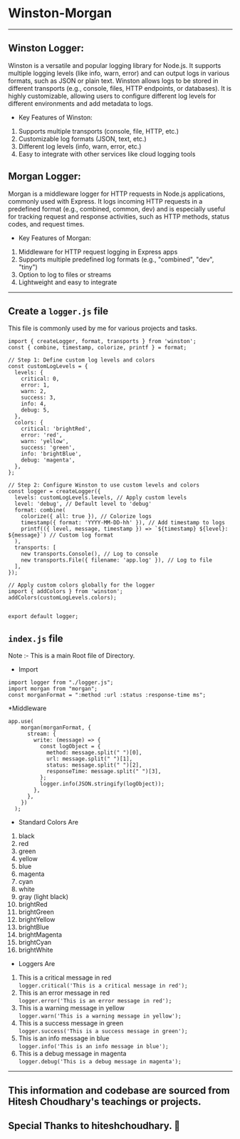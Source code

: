 # Winston-Morgan
----------------------------------

## Winston Logger:
Winston is a versatile and popular logging library for Node.js. It supports multiple logging levels (like info, warn, error) and can output logs in various formats, such as JSON or plain text. Winston allows logs to be stored in different transports (e.g., console, files, HTTP endpoints, or databases). It is highly customizable, allowing users to configure different log levels for different environments and add metadata to logs.

* Key Features of Winston:

1. Supports multiple transports (console, file, HTTP, etc.)<br>
2. Customizable log formats (JSON, text, etc.)<br>
3. Different log levels (info, warn, error, etc.)<br>
4. Easy to integrate with other services like cloud logging tools


## Morgan Logger:
Morgan is a middleware logger for HTTP requests in Node.js applications, commonly used with Express. It logs incoming HTTP requests in a predefined format (e.g., combined, common, dev) and is especially useful for tracking request and response activities, such as HTTP methods, status codes, and request times.

* Key Features of Morgan:
  
1. Middleware for HTTP request logging in Express apps<br>
2. Supports multiple predefined log formats (e.g., "combined", "dev", "tiny")
3. Option to log to files or streams <br>
4. Lightweight and easy to integrate

---------------------------------------------------------------------------------------------

## Create a ```logger.js``` file
This file is commonly used by me for various projects and tasks.

```
import { createLogger, format, transports } from 'winston';
const { combine, timestamp, colorize, printf } = format;

// Step 1: Define custom log levels and colors
const customLogLevels = {
  levels: {
    critical: 0,
    error: 1,
    warn: 2,
    success: 3,
    info: 4,
    debug: 5,
  },
  colors: {
    critical: 'brightRed',
    error: 'red',
    warn: 'yellow',
    success: 'green',  
    info: 'brightBlue',
    debug: 'magenta',
  },
};

// Step 2: Configure Winston to use custom levels and colors
const logger = createLogger({
  levels: customLogLevels.levels, // Apply custom levels
  level: 'debug', // Default level to 'debug'
  format: combine(
    colorize({ all: true }), // Colorize logs
    timestamp({ format: 'YYYY-MM-DD-hh' }), // Add timestamp to logs
    printf(({ level, message, timestamp }) => `${timestamp} ${level}: ${message}`) // Custom log format
  ),
  transports: [
    new transports.Console(), // Log to console
    new transports.File({ filename: 'app.log' }), // Log to file
  ],
});

// Apply custom colors globally for the logger
import { addColors } from 'winston';
addColors(customLogLevels.colors);


export default logger;
```
## ```index.js``` file 
Note :- This is a main Root file of Directory.

* Import 
```
import logger from "./logger.js";
import morgan from "morgan";
const morganFormat = ":method :url :status :response-time ms";
```

*Middleware
```
app.use(
    morgan(morganFormat, {
      stream: {
        write: (message) => {
          const logObject = {
            method: message.split(" ")[0],
            url: message.split(" ")[1],   
            status: message.split(" ")[2],
            responseTime: message.split(" ")[3],
          };
          logger.info(JSON.stringify(logObject));
        },
      },
    })
  );
```
* Standard Colors Are
1. black <br>
2. red <br>
3. green <br>
4. yellow <br>
5. blue <br>
6. magenta <br>
7. cyan <br>
8. white <br>
9. gray (light black) <br>
10. brightRed <br>
11. brightGreen <br>
12. brightYellow <br>
13. brightBlue <br>
14. brightMagenta <br>
15. brightCyan <br>
16. brightWhite

* Loggers Are
  
 1. This is a critical message in red<br>
```logger.critical('This is a critical message in red');```<br>
 2. This is an error message in red<br>
```logger.error('This is an error message in red');```<br>
 3. This is a warning message in yellow<br>
```logger.warn('This is a warning message in yellow');```<br>
 4. This is a success message in green<br>
```logger.success('This is a success message in green');```<br>
 5. This is an info message in blue<br>
```logger.info('This is an info message in blue');```<br>
 6. This is a debug message in magenta<br>
```logger.debug('This is a debug message in magenta');```<br>
-------------------------------------------------------------------------------

## This information and codebase are sourced from Hitesh Choudhary's teachings or projects.
## Special Thanks to hiteshchoudhary. 🤝
